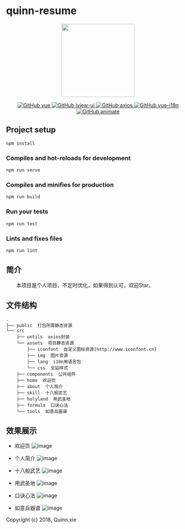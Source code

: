 # quinn-resume

<p align="center">
    <img width="200" src="">
</p>

<p align="center">
  <a href="https://github.com/vuejs/vue">
    <img src="https://img.shields.io/badge/vue-2.5.17-brightgreen.svg" alt="GitHub vue">
  </a>
  <a href="https://github.com/iview/iview">
    <img src="https://img.shields.io/badge/iview-3.1.3-green.svg" alt="GitHub iview-ui">
  </a>
  <a href="https://github.com/axios/axios" rel="nofollow">
    <img src="https://img.shields.io/badge/axios-0.18.0-yellow.svg" alt="GitHub axios">
  </a>
  <a href="https://github.com/kazupon/vue-i18n">
    <img src="https://img.shields.io/badge/vue--i18n-8.3.0-orange.svg" alt="GitHub vue-i18n">
  </a>
  <a href="https://github.com/daneden/animate.css">
    <img src="https://img.shields.io/badge/animate-3.7.0-blue.svg" alt="GitHub animate">
  </a>
</p>

## Project setup
```
npm install
```

### Compiles and hot-reloads for development
```
npm run serve
```

### Compiles and minifies for production
```
npm run build
```

### Run your tests
```
npm run test
```

### Lints and fixes files
```
npm run lint
```

## 简介
&emsp;&emsp;本项目是个人项目，不定时优化，如果得到认可，欢迎Star。

## 文件结构
```shell
.
├── public  打包所需静态资源
└── src
    ├── untils  axios封装
    └── assets  项目静态资源
        ├── iconfont  自定义图标资源[http://www.iconfont.cn]
        ├── img  图片资源
        ├── lang  i18n用语言包
        └── css  全站样式
    ├── components  公共组件
    ├── home  欢迎页
    ├── about  个人简介
    ├── skill  十八般武艺
    ├── holyland  用武圣地
    ├── formula  口诀心法
    └── tools  如意兵器谱
```

## 效果展示

- 欢迎页
![image](https://github.com/quinn-xie/quinn-resume/blob/master/src/assets/thumbnail/home.jpg)

- 个人简介
![image](https://github.com/quinn-xie/quinn-resume/blob/master/src/assets/thumbnail/about.jpg)

- 十八般武艺
![image]()

- 用武圣地
![image]()

- 口诀心法
![image]()

- 如意兵器谱
![image](https://github.com/quinn-xie/quinn-resume/blob/master/src/assets/thumbnail/tools.jpg)

Copyright (c) 2018, Quinn.xie
